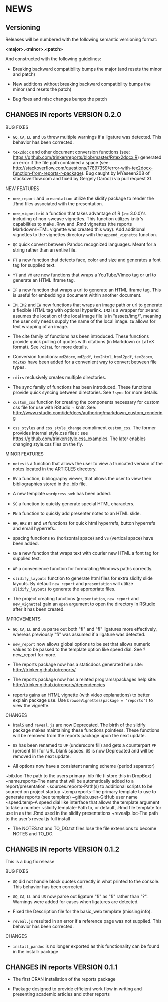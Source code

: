 NEWS
====

Versioning
----------

Releases will be numbered with the following semantic versioning format:

<b>&lt;major&gt;.&lt;minor&gt;.&lt;patch&gt;</b>

And constructed with the following guidelines:

* Breaking backward compatibility bumps the major (and resets the minor
and patch)

* New additions without breaking backward compatibility bumps the minor
(and resets the patch)

* Bug fixes and misc changes bumps the patch



CHANGES IN reports VERSION 0.2.0
----------------------------------------------------------------

BUG FIXES

* `GQ`, `CA`, `LL` and `US` threw multiple warnings if a ligature was detected.
This behavior has been corrected.

* `tex2docx` and other document conversion functions (see:
https://github.com/trinker/reports/blob/master/R/tex2docx.R) generated an
error if the file path contained a space (see:
http://stackoverflow.com/questions/17897359/error-with-tex2docx-function-from-reports-r-package).
Bug caught by MYaseen208 of stackoverflow.com and fixed by Gergely Daróczi via
pull request 31.


NEW FEATURES

* `new_report` and `presentation` utilize the slidify package to render the .Rmd
files associated with the presentation.

* `new_vignette` is a function that takes advantage of R (&gt;= 3.0.0)'s including
of non-sweave vignettes. This function utilizes knitr's capabilities to make
.Rnw and .Rmd vignettes (the reports Markdown/HTML vignette was created this
way). Add additional vignettes to the vignettes directory with the
`append_vignette` function.

* `QC` quick convert between Pandoc recognized languages. Meant for a string
rather than an entire file.

* `FT` a new function that detects face, color and size and generates a font tag
for supplied text.

* `YT` and `VM` are new functions that wraps a YouTube/Vimeo tag or url to
generate an HTML iframe tag.

* `IF` a new function that wraps a url to generate an HTML iframe tag. This is
useful for embedding a document within another document.

* `IM`, `IM2` and `IW` new functions that wraps an image path or url to generate
a flexible HTML tag with optional hyperlink. `IM2` is a wrapper for `IM` and
assumes the location of the local image file is in "assets/img/", meaning the
user only needs supply the name of the local image. `IW` allows for text
wrapping of an image.

* The cite family of functions has been introduced. These functions provide
quick pulling of quotes with citations (in Markdown or LaTeX format). See
`?citeL` for more details.

* Conversion functions: `md2docx`, `md2pdf`, `tex2html`, `html2pdf`, `tex2docx`,
`md2tex` have been added for a convenient way to convert between file types.

* `rdirs` reclusively creates multiple directories.

* The sync family of functions has been introduced. These functions provide
quick syncing between directories. See `?sync` for more details.

* `custom_css` function for creating the components necessary for custom css
file for use with RStudio + knitr. See:
http://www.rstudio.com/ide/docs/authoring/markdown_custom_rendering

* `css_styles` and `css_style_change` compliment `custom_css`. The former
provides internal style.css files : see https://github.com/trinker/style.css_examples.
The later enables changing style.css files on the fly.


MINOR FEATURES

* `notes` is a function that allows the user to view a truncated version of the
notes located in the ARTICLES directory.

* `BV` a function, bibliography viewer, that allows the user to view their
bibliographies stored in the .bib file.

* A new template `wordpress_web` has been added.

* `SC` a function to quickly generate special HTML characters.

* `PN` a function to quickly add presenter notes to an HTML slide.

* `HR`, `HR2` `BT` and `EM` functions for quick html hyperrefs, button hyperrefs
and email hyperrefs..

* spacing functions `HS` (horizontal space) and `VS` (vertical space) have been
added.

* `CN` a new function that wraps text with courier new HTML a font tag for
supplied text.

* `WP` a convenience function for formulating Windows paths correctly.

* `slidify_layouts` function to generate html files for extra slidify slide
layouts. By default `new_report` and `presentation` will utilize
`slidify_layouts` to generate the appropriate files.

* The project creating functions (`presentation`, `new_report` and
`new_vignette`) gain an `open` argument to open the directory in RStudio after
it has been created.


IMPROVEMENTS

* `GQ`, `CA`, `LL` and `US` parse out both "fi" and "fl" ligatures more
effectively, whereas previously "fi" was assumed if a ligature was detected.

* `new_report` now allows global options to be set that allows numeric values to
be passed to the template option like speed dial. See ?new_report for more.

* The reports package now has a staticdocs generated help site:
http://trinker.github.io/reports/

* The reports package now has a related programs/packages help site:
http://trinker.github.io/reports/dependencies

* reports gains an HTML vignette (with video explanations) to better explain
package use. Use `browseVignettes(package = 'reports')` to view the vignette.

CHANGES

* `html5` and `reveal.js` are now Deprecated. The birth of the slidify package
makes maintaining these functions pointless. These functions will be removed
from the reports package upon the next update.

* `US` has been renamed to `UF` (underscore fill) and gets a counterpart `PF`
(percent fill) for URL blank spaces. `US` is now Deprecated and will be
removed in the next update.

* All options now have a consistent naming scheme (period separator)

~bib.loc-The path to the users primary .bib file (I store this in DropBox)
~name.reports-The name that will be automatically added to a report/presentation
~sources.reports-Path(s) to additional scripts to be sourced on project startup
~temp.reports-The primary template to use to generate reports (see template)
~github.user-GitHub user name
~speed.temp-A speed dial like interface that allows the template argument to take a number
~slidify.template-Path to, or default, .Rmd file template for use in as the .Rmd used in the slidify presentations
~revealjs.loc-The path to the user’s reveal.js full install

* The NOTES.txt and TO_DO.txt files lose the file extensions to become NOTES and
TO_DO.


CHANGES IN reports VERSION 0.1.2
----------------------------------------------------------------
This is a bug fix release

BUG FIXES

* `GQ` did not handle block quotes correctly in what printed to the console.
This behavior has been corrected.

* `GQ`, `CA`, `LL` and `US` now parse out ligature "fi" as "fi" rather than "?".
Warnings were added for cases when ligatures are detected.

* Fixed the Description file for the basic_web template (missing info).

* `reveal.js` resulted in an error if a reference page was not supplied. This
behavior has been corrected.

CHANGES

* `install_pandoc` is no longer exported as this functionality can be found in
the installr package


CHANGES IN reports VERSION 0.1.1
----------------------------------------------------------------

* The first CRAN installation of the reports package

* Package designed to provide efficient work flow in writing and presenting
academic articles and other reports